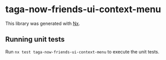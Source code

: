 # taga-now-friends-ui-context-menu

This library was generated with [Nx](https://nx.dev).

## Running unit tests

Run `nx test taga-now-friends-ui-context-menu` to execute the unit tests.
